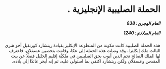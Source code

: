 <h1 dir="rtl">الحملة الصليبية الإنجليزية .</h1>

<h5 dir="rtl">العام الهجري:  638

العام الميلادي: 1240

</h5>

<p dir="rtl">هذه الحملة الصليبية كانت مكونة من المتطوعة الإنكليز بقيادة ريتشارد كورنفيل أخو هنري الثالث ملك إنكلترا، وقد وصلت هذه الحملة إلى عكا، وقامت بتحصين عسقلان، فاعترف لها الملك الصالح نجم الدين أيوب بحق الصليبيين في ملكيَّة إقليم الجليل فضلًا عن بيت المقدس وعسقلان ولكن ريتشارد اكتفى بما استولى عليه، ثم إنه أبحر عائدًا إلى بلاده.</p></br>
